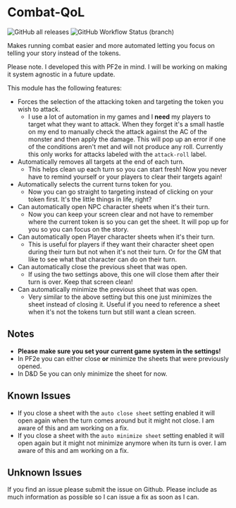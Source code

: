 # Combat-QoL

![GitHub all releases](https://img.shields.io/github/downloads/Puddinglord/combat-qol/total?style=for-the-badge&color=green)
![GitHub Workflow Status (branch)](https://img.shields.io/github/workflow/status/Puddinglord/combat-qol/CodeQL/main?style=for-the-badge)

Makes running combat easier and more automated letting you focus on telling your story instead of the tokens.

Please note. I developed this with PF2e in mind. I will be working on making it system agnostic in a future update.

This module has the following features:

* Forces the selection of the attacking token and targeting the token you wish to attack.
  * I use a lot of automation in my games and I **need** my players to target what they want to attack. When they forget it's a small hastle on my end to manually check the attack against the AC of the monster and then apply the damage. This will pop up an error if one of the conditions aren't met and will not produce any roll. Currently this only works for attacks labeled with the `attack-roll` label.
* Automatically removes all targets at the end of each turn.
  * This helps clean up each turn so you can start fresh! Now you never have to remind yourself or your players to clear their targets again!
* Automatically selects the current turns token for you.
  * Now you can go straight to targeting instead of clicking on your token first. It's the little things in life, right?
* Can automatically open NPC character sheets when it's their turn.
  * Now you can keep your screen clear and not have to remember where the current token is so you can get the sheet. It will pop up for you so you can focus on the story.
* Can automatically open Player character sheets when it's their turn.
  * This is useful for players if they want their character sheet open during their turn but not when it's not their turn. Or for the GM that like to see what that character can do on their turn.
* Can automatically close the previous sheet that was open.
  * If using the two settings above, this one will close them after their turn is over. Keep that screen clean!
* Can automatically minimize the previous sheet that was open.
  * Very similar to the above setting but this one just minimizes the sheet instead of closing it. Useful if you need to reference a sheet when it's not the tokens turn but still want a clean screen.

## Notes

* **Please make sure you set your current game system in the settings!**
* In PF2e you can either close **or** minimize the sheets that were previously opened.
* In D&D 5e you can only minimize the sheet for now.

## Known Issues

* If you close a sheet with the `auto close sheet` setting enabled it will open again when the turn comes around but it might not close. I am aware of this and am working on a fix.
* If you close a sheet with the `auto minimize sheet` setting enabled it will open again but it might not minimize anymore when its turn is over. I am aware of this and am working on a fix.

## Unknown Issues

If you find an issue please submit the issue on Github. Please include as much information as possible so I can issue a fix as soon as I can.
